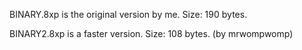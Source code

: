 BINARY.8xp is the original version by me. Size: 190 bytes.

BINARY2.8xp is a faster version. Size: 108 bytes. (by mrwompwomp)
